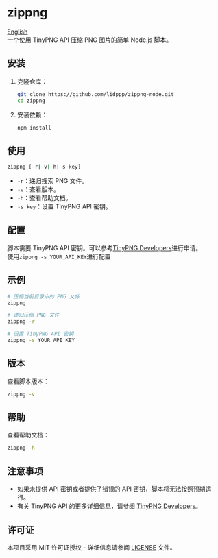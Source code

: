 # zippng
[English](./README.md)   
一个使用 TinyPNG API 压缩 PNG 图片的简单 Node.js 脚本。

## 安装

1. 克隆仓库：
   ```bash
   git clone https://github.com/lidppp/zippng-node.git
   cd zippng
   ```

2. 安装依赖：
   ```bash
   npm install
   ```

## 使用

```bash
zippng [-r|-v|-h|-s key]
```

- `-r`：递归搜索 PNG 文件。
- `-v`：查看版本。
- `-h`：查看帮助文档。
- `-s key`：设置 TinyPNG API 密钥。

## 配置

脚本需要 TinyPNG API 密钥。可以参考[TinyPNG Developers](https://tinify.com/developers)进行申请。  
使用`zippng -s YOUR_API_KEY`进行配置

## 示例

```bash
# 压缩当前目录中的 PNG 文件
zippng

# 递归压缩 PNG 文件
zippng -r

# 设置 TinyPNG API 密钥
zippng -s YOUR_API_KEY
```

## 版本

查看脚本版本：

```bash
zippng -v
```

## 帮助

查看帮助文档：

```bash
zippng -h
```

## 注意事项

- 如果未提供 API 密钥或者提供了错误的 API 密钥，脚本将无法按照预期运行。
- 有关 TinyPNG API 的更多详细信息，请参阅 [TinyPNG Developers](https://tinypng.com/developers)。

## 许可证

本项目采用 MIT 许可证授权 - 详细信息请参阅 [LICENSE](LICENSE) 文件。
